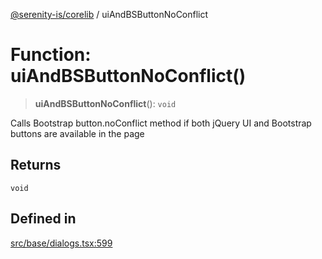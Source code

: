 [@serenity-is/corelib](../README.md) / uiAndBSButtonNoConflict

# Function: uiAndBSButtonNoConflict()

> **uiAndBSButtonNoConflict**(): `void`

Calls Bootstrap button.noConflict method if both jQuery UI and Bootstrap buttons are available in the page

## Returns

`void`

## Defined in

[src/base/dialogs.tsx:599](https://github.com/serenity-is/serenity/blob/master/packages/corelib/src/base/dialogs.tsx#L599)

